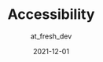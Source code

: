 ---
author: at_fresh_dev
coauthor: oluoluoxenfree
# coauthors
date: 2021-12-01
publisher: httparchive
tags:
  - studies
  - accessibility
target_url: https://almanac.httparchive.org/en/2021/accessibility
title: Accessibility
---